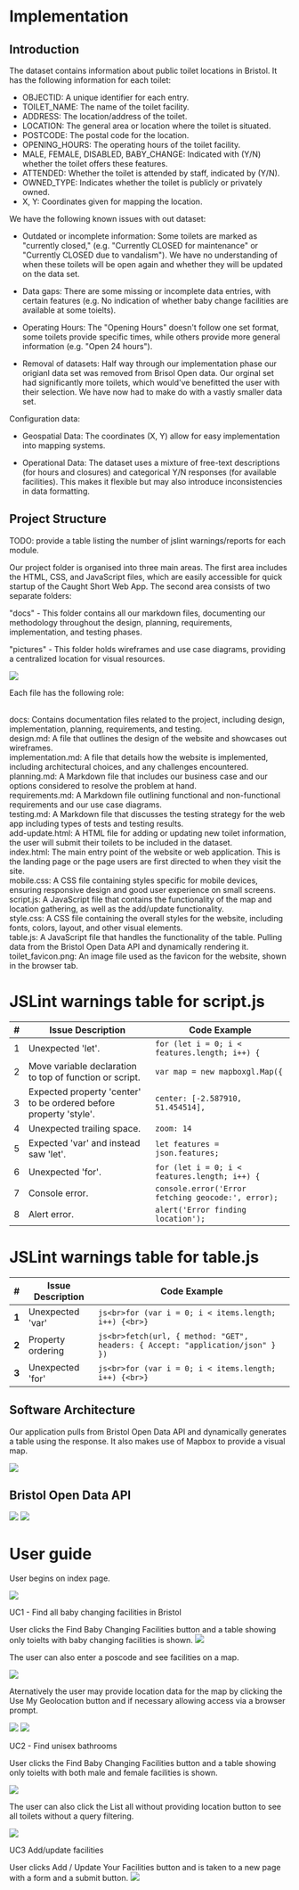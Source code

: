 # Implementation

## Introduction
The dataset contains information about public toilet locations in Bristol. It has the following information for each toilet:

- OBJECTID: A unique identifier for each entry.
- TOILET_NAME: The name of the toilet facility.
- ADDRESS: The location/address of the toilet.
- LOCATION: The general area or location where the toilet is situated.
- POSTCODE: The postal code for the location.
- OPENING_HOURS: The operating hours of the toilet facility.
- MALE, FEMALE, DISABLED, BABY_CHANGE: Indicated with (Y/N) whether the toilet offers these features.
- ATTENDED: Whether the toilet is attended by staff, indicated by (Y/N).
- OWNED_TYPE: Indicates whether the toilet is publicly or privately owned.
- X, Y: Coordinates given for mapping the location.

We have the following known issues with out dataset:

- Outdated or incomplete information: Some toilets are marked as "currently closed," (e.g. "Currently CLOSED for maintenance" or "Currently CLOSED due to vandalism"). We have no understanding of when these toilets will be open again and whether they will be updated on the data set.

- Data gaps: There are some missing or incomplete data entries, with certain features (e.g. No indication of whether baby change facilities are available at some toielts).

- Operating Hours: The "Opening Hours" doesn't follow one set format, some toilets provide specific times, while others provide more general information (e.g. "Open 24 hours").

- Removal of datasets: Half way through our implementation phase our origianl data set was removed from Brisol Open data. Our orginal set had significantly more toilets, which would've benefitted the user with their selection. We have now had to make do with a vastly smaller data set.

Configuration data:

- Geospatial Data: The coordinates (X, Y) allow for easy implementation into mapping systems.

- Operational Data: The dataset uses a mixture of free-text descriptions (for hours and closures) and categorical Y/N responses (for available facilities). This makes it flexible but may also introduce inconsistencies in data formatting.

## Project Structure
TODO: provide a table listing the number of jslint warnings/reports for each module.

Our project folder is organised into three main areas. The first area includes the HTML, CSS, and JavaScript files, which are easily accessible for quick startup of the Caught Short Web App. The second area consists of two separate folders:

"docs" - This folder contains all our markdown files, documenting our methodology throughout the design, planning, requirements, implementation, and testing phases.

"pictures" - This folder holds wireframes and use case diagrams, providing a centralized location for visual resources.

<img src="../pictures/structure.png">

Each file has the following role:

<br> docs:	Contains documentation files related to the project, including design, implementation, planning, requirements, and testing.
<br> design.md:	A file that outlines the design of the website and showcases out wireframes.
<br> implementation.md:	A file that details how the website is implemented, including architectural choices, and any challenges encountered.
<br> planning.md:	A Markdown file that includes our business case and our options considered to resolve the problem at hand.
<br> requirements.md:	A Markdown file outlining functional and non-functional requirements and our use case diagrams.
<br> testing.md: A Markdown file that discusses the testing strategy for the web app including types of tests and testing results.
<br> add-update.html:	A HTML file for adding or updating new toilet information, the user will submit their toilets to be included in the dataset.
<br> index.html: The main entry point of the website or web application. This is the landing page or the page users are first directed to when they visit the site.
<br> mobile.css: A CSS file containing styles specific for mobile devices, ensuring responsive design and good user experience on small screens.
<br> script.js:	A JavaScript file that contains the functionality of the map and location gathering, as well as the add/update functionality.
<br> style.css:	A CSS file containing the overall styles for the website, including fonts, colors, layout, and other visual elements.
<br> table.js: A JavaScript file that handles the functionality of the table. Pulling data from the Bristol Open Data API and dynamically rendering it.
<br> toilet_favicon.png: An image file used as the favicon for the website, shown in the browser tab.

# JSLint warnings table for script.js

| #  | Issue Description | Code Example |
|----|------------------|--------------|
| 1 | Unexpected 'let'. | `for (let i = 0; i < features.length; i++) {` |
| 2 | Move variable declaration to top of function or script. | `var map = new mapboxgl.Map({` |
| 3 | Expected property 'center' to be ordered before property 'style'. | `center: [-2.587910, 51.454514],` |
| 4 | Unexpected trailing space. | `zoom: 14 ` |
| 5 | Expected 'var' and instead saw 'let'. | `let features = json.features;` |
| 6 | Unexpected 'for'. | `for (let i = 0; i < features.length; i++) {` |
| 7 | Console error. | `console.error('Error fetching geocode:', error);` |
| 8 | Alert error. | `alert('Error finding location');` |




# JSLint warnings table for table.js
| #  | Issue Description | Code Example |
|----|------------------|--------------|
| **1** | Unexpected 'var' | ```js<br>for (var i = 0; i < items.length; i++) {<br>}``` |
| **2** | Property ordering | ```js<br>fetch(url, { method: "GET", headers: { Accept: "application/json" } })``` |
| **3** | Unexpected 'for' | ```js<br>for (var i = 0; i < items.length; i++) {<br>}``` |


## Software Architecture
Our application pulls from Bristol Open Data API and dynamically generates a table using the response. It also makes use of Mapbox to provide a visual map.

<img src="../pictures/component.jpg">

## Bristol Open Data API
<img src="../pictures/UML1.png">
<img src="../pictures/UML2.png">

# User guide

User begins on index page.

<img src="../pictures/index.png">

UC1 - Find all baby changing facilities in Bristol

User clicks the Find Baby Changing Facilities button and a table showing only toielts with baby changing facilities is shown. 
<img src="../pictures/babychange.png">

The user can also enter a poscode and see facilities on a map.

<img src="../pictures/postcode.png">

Aternatively the user may provide location data for the map by clicking the Use My Geolocation button and if necessary allowing access via a browser prompt.

<img src="../pictures/locationrequest.png">
<img src="../pictures/geofound.png">

UC2 - Find unisex bathrooms

User clicks the Find Baby Changing Facilities button and a table showing only toielts with both male and female facilities is shown.

<img src="../pictures/unisex.png">

The user can also click the List all without providing location button to see all toilets without a query filtering.

<img src="../pictures/listall.png">

UC3 Add/update facilities

User clicks Add / Update Your Facilities button and is taken to a new page with a form and a submit button.
<img src="../pictures/update.png">


